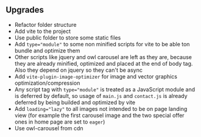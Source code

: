 ## Upgrades

- Refactor folder structure
- Add vite to the project
- Use public folder to store some static files
- Add `type="module"` to some non minified scripts for vite to be able ton bundle and optimize them
- Other scripts like jquery and owl carousel are left as they are, because they are already minified, optimized and
  placed at the end of body tag. Also they depend on jquery so they can't be async
- Add `vite-plugin-image-optimizer` for image and vector graphics optimization/compression
- Any script tag with `type="module"` is treated as a JavaScript module and is deferred by default, so usage
  of `main.js` and `contact.js` is already deferred by being builded and optimized by vite
- Add `loading="lazy"` to all images not intended to be on page landing view (for example the first carousel image and
  the two special offer ones in home page are set to `eager`)
- Use owl-carousel from cdn